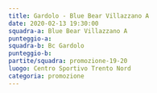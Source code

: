 ```yaml
---
title: Gardolo - Blue Bear Villazzano A
date: 2020-02-13 19:30:00
squadra-a: Blue Bear Villazzano A
punteggio-a: 
squadra-b: Bc Gardolo
punteggio-b: 
partite/squadra: promozione-19-20
luogo: Centro Sportivo Trento Nord
categoria: promozione
---
```

